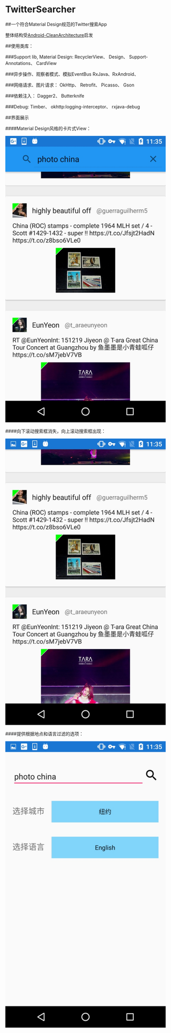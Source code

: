 # TwitterSearcher

##一个符合Material Design规范的Twitter搜索App

整体结构受[Android-CleanArchitecture](https://github.com/android10/Android-CleanArchitecture)启发

##使用类库：

###Support lib, Material Design:
RecyclerView、
Design、
Support-Annotations、
CardView

###异步操作、观察者模式、模拟EventBus
RxJava、RxAndroid、

###网络请求、图片请求：
OkHttp、
Retrofit、
Picasso、
Gson

###依赖注入：
Dagger2、
Butterknife

###Debug:
Timber、
okhttp:logging-interceptor、
rxjava-debug

##界面展示

####Material Design风格的卡片式View：

![](photo/1.jpg)

####向下滚动搜索框消失，向上滚动搜索框出现：

![](photo/2.jpg)

####提供根据地点和语言过滤的选项：

![](photo/3.jpg)
